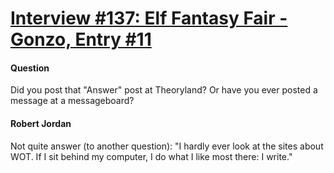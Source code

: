 # [Interview #137: Elf Fantasy Fair - Gonzo, Entry #11](https://www.theoryland.com/intvmain.php?i=137#11)

#### Question

Did you post that "Answer" post at Theoryland? Or have you ever posted a message at a messageboard?

#### Robert Jordan

Not quite answer (to another question): "I hardly ever look at the sites about WOT. If I sit behind my computer, I do what I like most there: I write."

